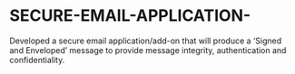 # SECURE-EMAIL-APPLICATION-
Developed a secure email application/add-on that will produce a ‘Signed and Enveloped’ message to provide message integrity, authentication and confidentiality.
